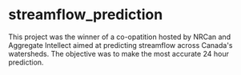 # streamflow_prediction

This project was the winner of a co-opatition hosted by NRCan and Aggregate Intellect aimed at predicting streamflow across Canada's watersheds. The objective was to make the most accurate 24 hour prediction. 
